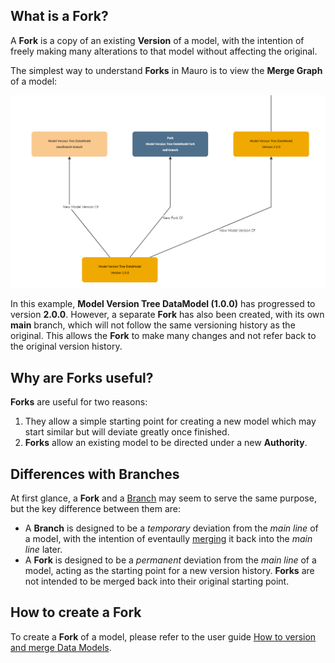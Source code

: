## What is a Fork?

A **Fork** is a copy of an existing **Version** of a model, with the intention of freely making many alterations to that model without affecting the original.

The simplest way to understand **Forks** in Mauro is to view the **Merge Graph** of a model:

![Model forking example](merge-graph.png)

In this example, **Model Version Tree DataModel (1.0.0)** has progressed to version **2.0.0**. However, a separate **Fork** has also been created, with its own **main** branch, which will not follow the same versioning history as the original. This allows the **Fork** to make many changes and not refer back to the original version history.

## Why are Forks useful?

**Forks** are useful for two reasons:

1. They allow a simple starting point for creating a new model which may start similar but will deviate greatly once finished.
2. **Forks** allow an existing model to be directed under a new **Authority**.

## Differences with Branches

At first glance, a **Fork** and a [Branch](../branch/branch.md) may seem to serve the same purpose, but the key difference between them are:

* A **Branch** is designed to be a _temporary_ deviation from the _main line_ of a model, with the intention of eventaully [merging](../merging/merging.md) it back into the _main line_ later.
* A **Fork** is designed to be a _permanent_ deviation from the _main line_ of a model, acting as the starting point for a new version history. **Forks** are not intended to be merged back into their original starting point.

## How to create a Fork

To create a **Fork** of a model, please refer to the user guide [How to version and merge Data Models](../../user-guides/version-data-models/version-data-models.md).